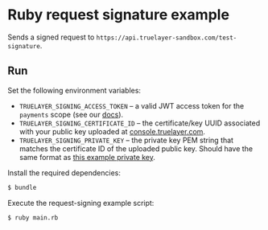 # Ruby request signature example

Sends a signed request to `https://api.truelayer-sandbox.com/test-signature`.

## Run

Set the following environment variables:

* `TRUELAYER_SIGNING_ACCESS_TOKEN` – a valid JWT access token for the `payments` scope (see our
    [docs](https://docs.truelayer.com/docs/generate-a-payments-access-token)).
* `TRUELAYER_SIGNING_CERTIFICATE_ID` – the certificate/key UUID associated with your public key
    uploaded at [console.truelayer.com](https://console.truelayer.com).
* `TRUELAYER_SIGNING_PRIVATE_KEY` – the private key PEM string that matches the certificate ID of the
    uploaded public key. Should have the same format as [this example private
    key](https://github.com/TrueLayer/truelayer-signing/blob/main/test-resources/ec512-private.pem).

Install the required dependencies:

```sh
$ bundle
```

Execute the request-signing example script:

```sh
$ ruby main.rb
```

